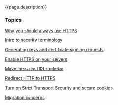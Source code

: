


<p class="intro">
  {{page.description}}
</p>


### Topics


  [Why you should always use HTTPS](/web/fundamentals/security/encrypt-in-transit/why-https?hl=en)

  [Intro to security terminology](/web/fundamentals/security/encrypt-in-transit/intro-to-security-terminology?hl=en)

  [Generating keys and certificate signing requests](/web/fundamentals/security/encrypt-in-transit/generating-keys-and-csr?hl=en)

  [Enable HTTPS on your servers](/web/fundamentals/security/encrypt-in-transit/enable-https-on-your-servers?hl=en)

  [Make intra-site URLs relative](/web/fundamentals/security/encrypt-in-transit/make-intra-site-urls-relative?hl=en)

  [Redirect HTTP to HTTPS](/web/fundamentals/security/encrypt-in-transit/redirect-http-to-https?hl=en)

  [Turn on Strict Transport Security and secure cookies](/web/fundamentals/security/encrypt-in-transit/turn-on-strict-transport-security-and-secure-cookies?hl=en)

  [Migration concerns](/web/fundamentals/security/encrypt-in-transit/migration-concerns?hl=en)


